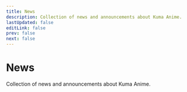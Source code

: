 ```yaml
---
title: News
description: Collection of news and announcements about Kuma Anime.
lastUpdated: false
editLink: false
prev: false
next: false
---
```


<script setup>
import News from "@theme/components/News.vue";
</script>

# News

Collection of news and announcements about Kuma Anime.

<News />
